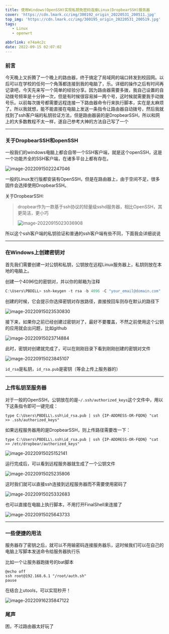 ```yaml
---
title: 使用Windows(OpenSSH)实现私钥免密码连接Linux(DropbearSSH)服务器
cover: 'https://cdn.lmark.cc/img/300192_origin_20220531_200511.jpg'
top_img: 'https://cdn.lmark.cc/img/300195_origin_20220531_200519.jpg'
tags:
   - Linux 
   - openwrt

abbrlink: e74a4c2c
date: 2022-09-15 02:07:02
---
```




### 前言

今天晚上又折腾了一个晚上的路由器，终于搞定了局域网的端口转发到校园网。以后可以在学校的任何一个角落都连接到我的电脑了，乐。详细的操作之后有时间再记录吧，今天先来写一个简单的经验分享。因为路由器需要多拨，我自己设置的自动拨号频率是十分钟一次，但是有时候很容易掉一两个号，这时候就需要我手动拨号乐。以前每次拨号都需要远程连接一下路由器命令行来执行脚本，实在是太麻烦了。所以我就想，能不能直接在电脑上发送一条指令让路由器自动拨号，然后我就找到了ssh客户端的私钥验证方法，但是路由器装的是DropbearSSH，所以和网上的大多数教程不太一样，遂自己参考大神的方法自己写了一个



------

### 关于DropbearSSH和openSSH

一般我们的windows电脑上都会自带一个SSH客户端，就是这个openSSH，这是一个功能齐全的SSH客户端，在诸多平台上都有存在。

![image-20220915022247046](http://cdn.lmark.cc/img/image-20220915022247046.png)

一般的Linux发行版都安装有OpenSSH，但是在路由器上，由于空间不足，很多固件会选择使用DropbearSSH。

关于DropbearSSH:

> dropbear作为一款基于ssh协议的轻量级sshd服务器，相比OpenSSH，其更简洁，更小巧
>
> ![image-20220915023036908](http://cdn.lmark.cc/img/image-20220915023036908.png)

所以这个ssh客户端的私钥验证和普通的ssh客户端有些不同，下面我会详细说说



------

### 在Windows上创建密钥对

首先我们需要创建一对公钥和私钥，公钥放在远程Linux服务器上，私钥则放在本地的电脑上。

创建一个4096位的密钥对，并以你的邮箱为注释

``` powershell
C:\Users\PBDELL> ssh-keygen -t rsa -b 4096 -C "your_email@domain.com"
```

创建的时候，它会提示你选择密钥对存放路径，直接按回车则存在默认的路径下

![image-20220915023530830](http://cdn.lmark.cc/img/image-20220915023530830.png)

接下来，如果你之前已经创建过密钥对了，最好不要覆盖，不然之前使用这个公钥的应用就会出问题，比如github

![image-20220915023714884](http://cdn.lmark.cc/img/image-20220915023714884.png)

此时，密钥对创建就完成了，可以在刚刚目录下看到刚刚创建的密钥对文件

![image-20220915023845107](http://cdn.lmark.cc/img/image-20220915023845107.png)

`id_rsa`是私钥，`id_rsa.pub`是密钥（等会上传上服务器的）



------



### 上传私钥至服务器

对于一般的OpenSSH，公钥放在的是`~/.ssh/authorized_keys`这个文件中，用以下这条指令即可一键完成：

```shell
type C:\Users\PBDELL\.ssh\id_rsa.pub | ssh {IP-ADDRESS-OR-FQDN} "cat >> .ssh/authorized_keys"
```

如果远程服务器用的是DropbearSSH，则上传路径需要改一下：

```
type C:\Users\PBDELL\.ssh\id_rsa.pub | ssh {IP-ADDRESS-OR-FQDN} "cat >> /etc/dropbear/authorized_keys"
```

![image-20220915025152141](http://cdn.lmark.cc/img/image-20220915025152141.png)

运行完成后，可以看到远程服务器就生成了一个公钥文件

![image-20220915025235806](http://cdn.lmark.cc/img/image-20220915025235806.png)

这时我们就可以直接ssh连接到远程服务器而不需要使用密码了

![image-20220915025332683](http://cdn.lmark.cc/img/image-20220915025332683.png)

也可以直接在电脑上执行脚本，不用打开FinalShell来连接了

![image-20220915025643733](http://cdn.lmark.cc/img/image-20220915025643733.png)

 

------



### 一些便捷的用法

服务器存了密钥之后，就可以不用输密码连接服务器乐，这时候我们可以在自己的电脑上写脚本发送命令给服务器执行乐

比如一个让服务器跑拨号的bat脚本

```shell
@echo off
ssh root@192.168.6.1 "/root/auth.sh"
pause
```

在结合上utools，可以实现秒开！

![image-20220916235847122](http://cdn.lmark.cc/img/image-20220916235847122.png)

### 尾声

困，不过路由器太好玩了

